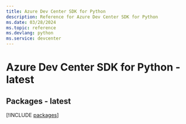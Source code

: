 ```yaml
---
title: Azure Dev Center SDK for Python
description: Reference for Azure Dev Center SDK for Python
ms.date: 03/28/2024
ms.topic: reference
ms.devlang: python
ms.service: devcenter
---
```

# Azure Dev Center SDK for Python - latest
## Packages - latest
[!INCLUDE [packages](dev-center-index.md)]